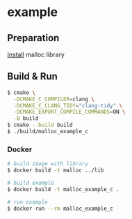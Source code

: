 # example

## Preparation
[Install](https://github.com/hse-malloc/malloc#install) malloc library

## Build & Run

```sh
$ cmake \
  -DCMAKE_C_COMPILER=clang \
  -DCMAKE_C_CLANG_TIDY="clang-tidy" \
  -DCMAKE_EXPORT_COMPILE_COMMANDS=ON \
  -B build
$ cmake --build build
$ ./build/malloc_example_c
```

### Docker

```sh
# build image with library
$ docker build -t malloc ../lib

# build example
$ docker build -t malloc_example_c .

# run example
$ docker run --rm malloc_example_c
```
